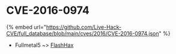 # CVE-2016-0974
{% embed url="https://github.com/Live-Hack-CVE/full_database/blob/main/cves/2016/CVE-2016-0974.json" %}

* Fullmetal5 ~> [FlashHax](https://www.alice-snow.ru/2016/database/cve-2016-0974/flashhax-fullmetal5)